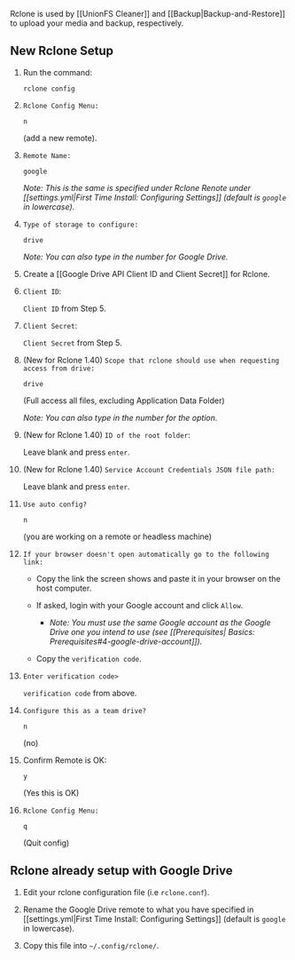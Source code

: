 Rclone is used by [[UnionFS Cleaner]] and [[Backup|Backup-and-Restore]] to upload your media and backup, respectively. 


## New Rclone Setup

1. Run the command: 

   ```
   rclone config
   ``` 

1. `Rclone Config Menu:`

   ```
   n
   ```
   (add a new remote).

1. `Remote Name:`

   ```
   google
   ```

    _Note: This is the same is specified under Rclone Renote under [[settings.yml|First Time Install: Configuring Settings]] (default is `google` in lowercase)._

1. `Type of storage to configure:`

   ```
   drive
   ```

   _Note: You can also type in the number for Google Drive._ 

1. Create a [[Google Drive API Client ID and Client Secret]] for Rclone.

1. `Client ID`:

   `Client ID` from Step 5.

1. `Client Secret`:

   `Client Secret` from Step 5.

1. (New for Rclone 1.40) `Scope that rclone should use when requesting access from drive:`

   ```
   drive
   ```
   (Full access all files, excluding Application Data Folder)

   _Note: You can also type in the number for the option._ 

1. (New for Rclone 1.40) `ID of the root folder`: 

   Leave blank and press `enter`.

1. (New for Rclone 1.40) `Service Account Credentials JSON file path:`

   Leave blank and press `enter`.

1. `Use auto config?`

   ```
   n
   ```
   
   (you are working on a remote or headless machine)

1. `If your browser doesn't open automatically go to the following link:`

   - Copy the link the screen shows and paste it in your browser on the host computer. 

   - If asked, login with your Google account and click `Allow`. 

      - _Note: You must use the same Google account as the Google Drive one you intend to use (see [[Prerequisites| Basics: Prerequisites#4-google-drive-account]])._

   - Copy the `verification code`.     


1. `Enter verification code>`

   `verification code` from above. 

1. `Configure this as a team drive?`

   ```
   n
   ```
   (no)

1. Confirm Remote is OK:

   ```
   y
   ```
   (Yes this is OK)

1. `Rclone Config Menu:`

   ```
   q
   ```
   (Quit config)



## Rclone already setup with Google Drive

1. Edit your rclone configuration file (i.e `rclone.conf`). 

1. Rename the Google Drive remote to what you have specified in [[settings.yml|First Time Install: Configuring Settings]] (default is `google` in lowercase). 

1. Copy this file into `~/.config/rclone/`.


